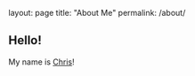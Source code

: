 layout: page
title: "About Me"
permalink: /about/

## Hello!
My name is [Chris](https://www.boffosocko.com)!